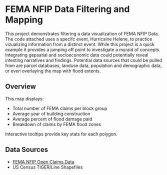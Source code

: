 # FEMA NFIP Data Filtering and Mapping

This project demonstrates filtering a data visualization of FEMA NFIP Data.
The code attached uses a specifc event, Hurricaine Helene, to practice vizualizing information from a distinct event. 
While this project is a quick example it provides a jumping off point to investigate a myraid of concepts. Integrating gepsatial and socioeconomic data could potentially reveal intesting narratives and findings.
Potential data sources that could be pulled from are parcel databases, landuse data, population and demographic data, or even overlaying the map with flood extents. 

## Overview
This map displays:
- Total number of FEMA claims per block group
- Average year of building construction
- Average percent of flood damage paid
- Breakdown of claims by FEMA flood zones

Interactive tooltips provide key stats for each polygon.

## Data Sources
- [FEMA NFIP Open Claims Data](https://www.fema.gov/openfema-data-page/fima-nfip-claims-v1)
- US Census TIGER/Line Shapefiles
